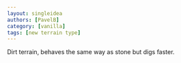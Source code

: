 ```yaml
---
layout: singleidea
authors: [PavelB]
category: [vanilla]
tags: [new terrain type]
---
```

Dirt terrain, behaves the same way as stone but digs faster.
